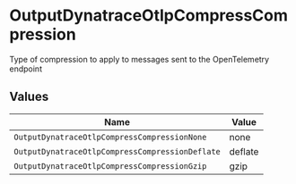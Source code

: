 # OutputDynatraceOtlpCompressCompression

Type of compression to apply to messages sent to the OpenTelemetry endpoint


## Values

| Name                                            | Value                                           |
| ----------------------------------------------- | ----------------------------------------------- |
| `OutputDynatraceOtlpCompressCompressionNone`    | none                                            |
| `OutputDynatraceOtlpCompressCompressionDeflate` | deflate                                         |
| `OutputDynatraceOtlpCompressCompressionGzip`    | gzip                                            |